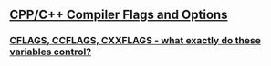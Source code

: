 
##  [CPP/C++ Compiler Flags and Options](https://caiorss.github.io/C-Cpp-Notes/compiler-flags-options.html)

### [CFLAGS, CCFLAGS, CXXFLAGS - what exactly do these variables control?](https://newbedev.com/cflags-ccflags-cxxflags-what-exactly-do-these-variables-control)
